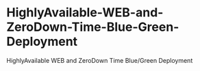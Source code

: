 # HighlyAvailable-WEB-and-ZeroDown-Time-Blue-Green-Deployment
HighlyAvailable WEB and ZeroDown Time Blue/Green Deployment
